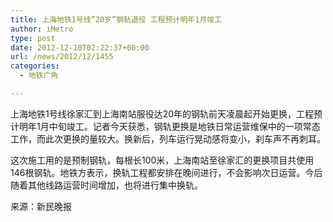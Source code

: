 ```yaml
---
title: 上海地铁1号线”20岁”钢轨退役 工程预计明年1月竣工
author: iMetro
type: post
date: 2012-12-10T02:22:37+00:00
url: /news/2012/12/1455
categories:
  - 地铁广角

---
```

上海地铁1号线徐家汇到上海南站服役达20年的钢轨前天凌晨起开始更换，工程预计明年1月中旬竣工。记者今天获悉，钢轨更换是地铁日常运营维保中的一项常态工作，而此次更换的量较大。换新后，列车运行晃动感将变小，刹车声不再刺耳。

这次施工用的是预制钢轨，每根长100米，上海南站至徐家汇的更换项目共使用146根钢轨。地铁方表示，换轨工程都安排在晚间进行，不会影响次日运营。今后随着其他线路运营时间增加，也将进行集中换轨。

来源：新民晚报